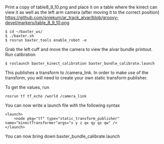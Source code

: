 Print a copy of table8_9_10.png and place it on a table where the kinect can view it as well as the left arm camera (after moving it to the correct position)
https://github.com/sniekum/ar_track_alvar/blob/groovy-devel/markers/table_8_9_10.png



```
$ cd ~/baxter_ws/
$ ./baxter.sh
$ rosrun baxter_tools enable_robot -e
```

Grab the left cuff and move the camera to view the alvar bundle printout. Run calibration

```
$ roslaunch baxter_kinect_calibration baxter_bundle_calibrate.launch
```

This publishes a transform to /camera_link. In order to make use of the transform, you will need to create your own static transform publisher.

To get the values, run
```
rosrun tf tf_echo /world /camera_link
```

You can now write a launch file with the following syntax
```
<launch>
    <node pkg="tf" type="static_transform_publisher" name="kinectTransformer"args="x y z qx qy qz qw" />
</launch>

```

You can now bring down baxter_bundle_calibrate.launch
